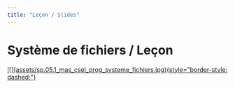 ```yaml
---
title: "Leçon / Slides"
---
```


# Système de fichiers / Leçon

<a markdown href="../assets/sp.05.1_mas_csel_prog_systeme_fichiers.pdf" target="_blank">
![](assets/sp.05.1_mas_csel_prog_systeme_fichiers.jpg){style="border-style: dashed;"}
</a>
